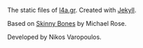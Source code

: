The static files of [l4a.gr](http://l4a.gr). Created with [Jekyll](http://jekyllrb.com/).

Based on [Skinny Bones](http://mmistakes.github.io/skinny-bones-jekyll/) by Michael Rose.

Developed by Nikos Varopoulos.
